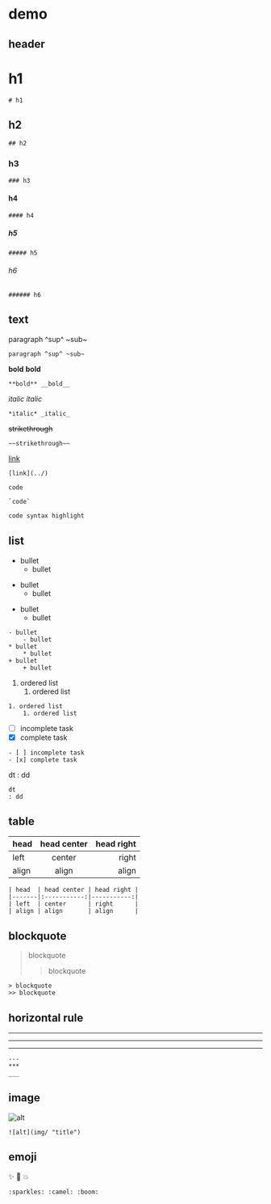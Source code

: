 <link href="css/github.css" rel="stylesheet"></link>

# demo

## header

# h1

```
# h1
```

## h2

```
## h2
```

### h3

```
### h3
```

#### h4

```
#### h4
```

##### h5

```
##### h5
```

###### h6

```
###### h6
```



## text

paragraph ^sup^ ~sub~

```
paragraph ^sup^ ~sub~
```

**bold** __bold__
```
**bold** __bold__
```

*italic* _italic_
```
*italic* _italic_
```

~~strikethrough~~
```
~~strikethrough~~
```

[link](../)
```
[link](../)
```

`code`
```
`code`
```

```js
code syntax highlight
```




## list

- bullet
    - bullet
* bullet
    * bullet
+ bullet
    + bullet

```
- bullet
    - bullet
* bullet
    * bullet
+ bullet
    + bullet
```

1. ordered list
    1. ordered list

```
1. ordered list
    1. ordered list
```

- [ ] incomplete task
- [x] complete task

```
- [ ] incomplete task
- [x] complete task
```

dt
: dd

```
dt
: dd
```


## table

| head  | head center | head right |
|-------|:-----------:|-----------:|
| left  | center      | right      |
| align | align       | align      |

```
| head  | head center | head right |
|-------|:-----------:|-----------:|
| left  | center      | right      |
| align | align       | align      |
```



## blockquote

> blockquote
>> blockquote

```
> blockquote
>> blockquote
```


## horizontal rule

---
***
___

```
---
***
___
```


## image

![alt](img/ "title")

```
![alt](img/ "title")
```

## emoji

:sparkles: :camel: :boom:

```
:sparkles: :camel: :boom:
```
